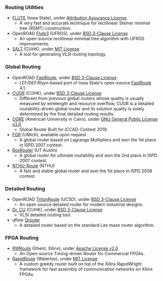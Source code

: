 ### Routing Utilities
 - [FLUTE](http://home.eng.iastate.edu/~cnchu/flute.html) (Iowa State), under [Attribution Assurance License](http://home.eng.iastate.edu/~cnchu/flute.html#License)
   - A very fast and accurate technique for rectilinear Steiner minimal tree (RSMT) construction.
 - OpenROAD [Flute3](https://github.com/The-OpenROAD-Project/flute3) (UFRGS), under [BSD 3-Clause License](https://github.com/The-OpenROAD-Project/flute3/blob/master/LICENSE)
   - An open-source rectilinear minimal tree algorithm with UFRGS improvements.
 - [SALT](https://github.com/chengengjie/salt) (CUHK), under [MIT License](https://github.com/chengengjie/salt/blob/master/LICENSE)
   - A tool for generating VLSI routing topology.

### Global Routing
 - OpenROAD [FastRoute](https://github.com/The-OpenROAD-Project/FastRoute), under [BSD 3-Clause License](https://github.com/The-OpenROAD-Project/FastRoute/blob/master/LICENSE)
   - LEF/DEF/Rsyn-based port of Iowa State's open-source [FastRoute](http://home.engineering.iastate.edu/~cnchu/FastRoute.html) 4.1.
 - [CUGR](https://github.com/cuhk-eda/cu-gr) (CUHK), under [BSD 3-Clause License](https://github.com/cuhk-eda/cu-gr/blob/master/LICENSE)
   - Different from previous global routers whose quality is usually measured by wirelength and resource overflow, CUGR is a detailed routability-driven global router and its solution quality is solely determined by the final detailed routing results.
 - [OGRE](https://github.com/Cloud-V/OGRE) (American University in Cairo), under [GNU General Public License v3.0](https://github.com/Cloud-V/OGRE/blob/master/LICENSE)
   - Global Router Built for ICCAD-Contest 2019.
 - [FGR](http://vlsicad.eecs.umich.edu/BK/FGR/) (UMich), available upon request
   - A global router based on Lagrange Multipliers and won the 1st place in ISPD 2007 contest.
 - [BoxRouter](https://www.cerc.utexas.edu/utda/download/BoxRouter.htm) (UT Austin)
   - A global router for ultimate routability and won the 2nd place in ISPD 2007 contest.
 - [NTHU-Route](http://www.cs.nthu.edu.tw/~tcwang/nthuroute/) (NTHU)
   - A fast and stable global router and won the 1st place in ISPD 2008 contest.

### Detailed Routing
 - OpenROAD [TritonRoute](https://github.com/The-OpenROAD-Project/TritonRoute) (UCSD), under [BSD 3-Clause License](https://github.com/The-OpenROAD-Project/TritonRoute/blob/master/LICENSE)
   - An open source detailed router for modern industrial designs.
 - [Dr. CU](https://github.com/cuhk-eda/dr-cu) (CUHK), under [BSD 3-Clause License](https://github.com/cuhk-eda/dr-cu/blob/master/LICENSE)
   - VLSI detailed routing tool.
 - qflow [Qrouter](http://opencircuitdesign.com/qrouter/)
   - A detailed router based on the standard Lee maze router algorithm.

### FPGA Routing
+ [RWRoute](https://github.com/Xilinx/RapidWright/blob/master/src/com/xilinx/rapidwright/rwroute/RWRoute.java) (Ghent, Xilinx), under [Apache License v2.0](https://github.com/Xilinx/RapidWright/blob/master/LICENSE.TXT)
  - An Open-source Timing-driven Router for Commercial FPGAs.
+ [RapidRoute](https://github.com/leoliu49/RapidRoute) (Waterloo), under [MIT License](https://github.com/leoliu49/RapidRoute/blob/master/LICENSE)
  - A custom greedy router built on top of the Xilinx RapidWright framework for fast assembly of communication networks on Xilinx FPGAs.
